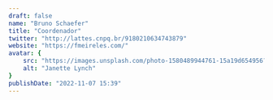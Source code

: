 ```yaml
---
draft: false
name: "Bruno Schaefer"
title: "Coordenador"
twitter: "http://lattes.cnpq.br/9180210634743879"
website: "https://fmeireles.com/"
avatar: {
    src: "https://images.unsplash.com/photo-1580489944761-15a19d654956?&fit=crop&w=280",
    alt: "Janette Lynch"
}
publishDate: "2022-11-07 15:39"
---
```

